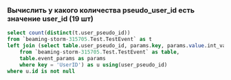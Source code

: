 ### Вычислить у какого количества pseudo_user_id есть значение user_id (19 шт)
~~~sql
select count(distinct(t.user_pseudo_id))
from `beaming-storm-315705.Test.TestEvent` as t
left join (select table.user_pseudo_id, params.key, params.value.int_value as id
    from `beaming-storm-315705.Test.TestEvent` as table,
    table.event_params as params
    where key = 'UserID') as u using(user_pseudo_id)
where u.id is not null 
~~~
